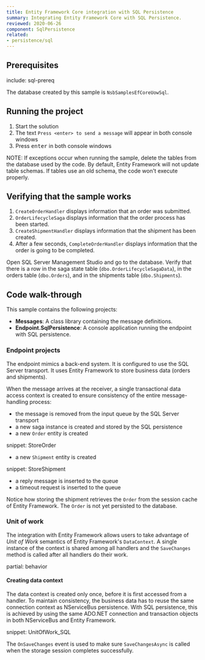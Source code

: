 ```yaml
---
title: Entity Framework Core integration with SQL Persistence
summary: Integrating Entity Framework Core with SQL Persistence.
reviewed: 2020-06-26
component: SqlPersistence
related:
- persistence/sql
---
```



## Prerequisites

include: sql-prereq

The database created by this sample is `NsbSamplesEfCoreUowSql`.


## Running the project

 1. Start the solution
 2. The text `Press <enter> to send a message` will appear in both console windows
 3. Press <kbd>enter</kbd> in both console windows

NOTE: If exceptions occur when running the sample, delete the tables from the database used by the code. By default, Entity Framework will not update table schemas. If tables use an old schema, the code won't execute properly.


## Verifying that the sample works

 1. `CreateOrderHandler` displays information that an order was submitted.
 2. `OrderLifecycleSaga` displays information that the order process has been started.
 3. `CreateShipmentHandler` displays information that the shipment has been created.
 4. After a few seconds, `CompleteOrderHandler` displays information that the order is going to be completed.

Open SQL Server Management Studio and go to the database. Verify that there is a row in the saga state table (`dbo.OrderLifecycleSagaData`), in the orders table (`dbo.Orders`), and in the shipments table (`dbo.Shipments`).


## Code walk-through

This sample contains the following projects:

 * **Messages**: A class library containing the message definitions.
 * **Endpoint.SqlPersistence**: A console application running the endpoint with SQL persistence.


### Endpoint projects

The endpoint mimics a back-end system. It is configured to use the SQL Server transport. It uses Entity Framework to store business data (orders and shipments).

When the message arrives at the receiver, a single transactional data access context is created to ensure consistency of the entire message-handling process:

 * the message is removed from the input queue by the SQL Server transport
 * a new saga instance is created and stored by the SQL persistence
 * a new `Order` entity is created

snippet: StoreOrder

 * a new `Shipment` entity is created

snippet: StoreShipment

 * a reply message is inserted to the queue
 * a timeout request is inserted to the queue

Notice how storing the shipment retrieves the `Order` from the session cache of Entity Framework. The `Order` is not yet persisted to the database.

### Unit of work

The integration with Entity Framework allows users to take advantage of *Unit of Work* semantics of Entity Framework's `DataContext`. A single instance of the context is shared among all handlers and the `SaveChanges` method is called after all handlers do their work.

partial: behavior

#### Creating data context

The data context is created only once, before it is first accessed from a handler. To maintain consistency, the business data has to reuse the same connection context as NServiceBus persistence. With SQL persistence, this is achieved by using the same ADO.NET connection and transaction objects in both NServiceBus and Entity Framework.

snippet: UnitOfWork_SQL

The `OnSaveChanges` event is used to make sure `SaveChangesAsync` is called when the storage session completes successfully.
